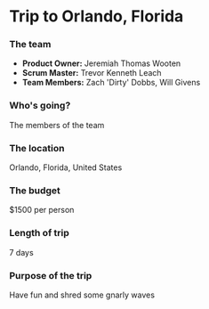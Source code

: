 # Trip to Orlando, Florida

### The team

- **Product Owner:** Jeremiah Thomas Wooten
- **Scrum Master:** Trevor Kenneth Leach
- **Team Members:** Zach 'Dirty' Dobbs, Will Givens

### Who's going?

The members of the team 

### The location

Orlando, Florida, United States

### The budget

$1500 per person

### Length of trip

7 days

### Purpose of the trip

Have fun and shred some gnarly waves 
